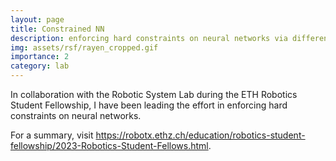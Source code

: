 ```yaml
---
layout: page
title: Constrained NN
description: enforcing hard constraints on neural networks via differentiable optimization
img: assets/rsf/rayen_cropped.gif
importance: 2
category: lab
---
```


In collaboration with the Robotic System Lab during the ETH Robotics Student Fellowship, I have been leading the effort in enforcing hard constraints on neural networks.

For a summary, visit <https://robotx.ethz.ch/education/robotics-student-fellowship/2023-Robotics-Student-Fellows.html>.
